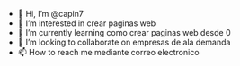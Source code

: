 - 👋 Hi, I’m @capin7
- 👀 I’m interested in  crear paginas web
- 🌱 I’m currently learning como crear paginas web desde 0
- 💞️ I’m looking to collaborate on  empresas de ala demanda
- 📫 How to reach me mediante correo electronico

<!---
capin7/capin7 is a ✨ special ✨ repository because its `README.md` (this file) appears on your GitHub profile.
You can click the Preview link to take a look at your changes.
--->
